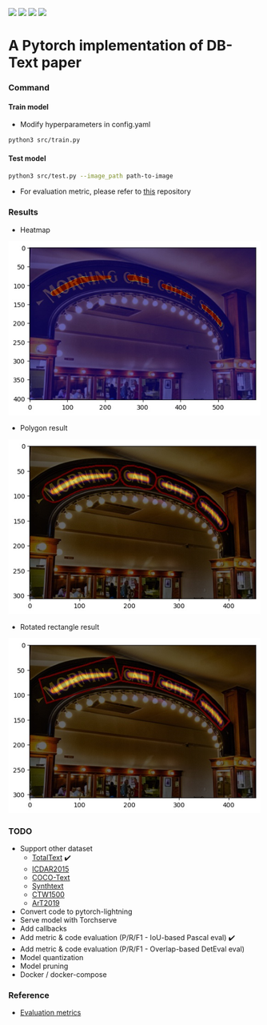 [![](https://forthebadge.com/images/badges/built-by-developers.svg)](https://forthebadge.com)
[![](http://ForTheBadge.com/images/badges/made-with-python.svg)](https://www.python.org/)
[![](http://ForTheBadge.com/images/badges/built-with-love.svg)](https://github.com/huyhoang17/DB_text_minimal)
[![](https://forthebadge.com/images/badges/makes-people-smile.svg)](https://forthebadge.com)

# A Pytorch implementation of DB-Text paper

### Command

#### Train model

- Modify hyperparameters in config.yaml

```bash
python3 src/train.py
```

#### Test model

```bash
python3 src/test.py --image_path path-to-image
```

- For evaluation metric, please refer to [this](https://github.com/Megvii-CSG/MegReader/blob/master/concern/icdar2015_eval) repository

### Results

- Heatmap

![](./assets/heatmap_result_foo.jpg)

- Polygon result

![](./assets/poly_result_foo.jpg)

- Rotated rectangle result

![](./assets/rect_result_foo.jpg)

### TODO

- Support other dataset
	- [TotalText](https://github.com/cs-chan/Total-Text-Dataset) :heavy_check_mark:
	- [ICDAR2015](https://rrc.cvc.uab.es/?ch=4)
	- [COCO-Text](https://rrc.cvc.uab.es/?ch=5)
	- [Synthtext](https://www.robots.ox.ac.uk/~vgg/data/scenetext/)
	- [CTW1500](https://github.com/Yuliang-Liu/Curve-Text-Detector)
	- [ArT2019](https://rrc.cvc.uab.es/?ch=14)
- Convert code to pytorch-lightning
- Serve model with Torchserve
- Add callbacks
- Add metric & code evaluation (P/R/F1 - IoU-based Pascal eval) :heavy_check_mark:
- Add metric & code evaluation (P/R/F1 - Overlap-based DetEval eval)
- Model quantization
- Model pruning
- Docker / docker-compose

### Reference

- [Evaluation metrics](https://github.com/Megvii-CSG/MegReader/blob/master/concern/icdar2015_eval)